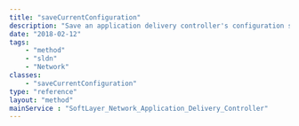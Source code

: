 ```yaml
---
title: "saveCurrentConfiguration"
description: "Save an application delivery controller's configuration state. The notes property for this method is optional. "
date: "2018-02-12"
tags:
    - "method"
    - "sldn"
    - "Network"
classes:
    - "saveCurrentConfiguration"
type: "reference"
layout: "method"
mainService : "SoftLayer_Network_Application_Delivery_Controller"
---
```

